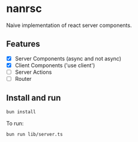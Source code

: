 # nanrsc

Naive implementation of react server components.

## Features

- [x] Server Components (async and not async)
- [x] Client Components ('use client')
- [ ] Server Actions
- [ ] Router

## Install and run

```bash
bun install
```

To run:

```bash
bun run lib/server.ts
```
